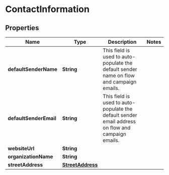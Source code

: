 # ContactInformation

## Properties
Name | Type | Description | Notes
------------ | ------------- | ------------- | -------------
**defaultSenderName** | **String** | This field is used to auto-populate the default sender name on flow and campaign emails. | 
**defaultSenderEmail** | **String** | This field is used to auto-populate the default sender email address on flow and campaign emails. | 
**websiteUrl** | **String** |  | 
**organizationName** | **String** |  | 
**streetAddress** | [**StreetAddress**](StreetAddress.md) |  | 
